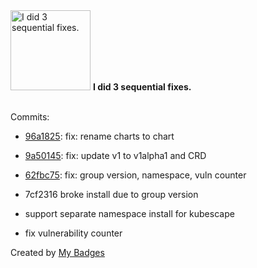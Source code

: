 <img src="https://my-badges.github.io/my-badges/fix-3.png" alt="I did 3 sequential fixes." title="I did 3 sequential fixes." width="128">
<strong>I did 3 sequential fixes.</strong>
<br><br>

Commits:

- <a href="https://github.com/validator-labs/validator-plugin-kubescape/commit/96a1825fb157d227b67e2764bec155ecb1dc0d86">96a1825</a>: fix: rename charts to chart
- <a href="https://github.com/validator-labs/validator-plugin-kubescape/commit/9a50145500c8d58868f6ff2eae7bb7a0191e7b1c">9a50145</a>: fix: update v1 to v1alpha1 and CRD
- <a href="https://github.com/validator-labs/validator-plugin-kubescape/commit/62fbc75da3218a10b58a81fd0462f4e926c5512e">62fbc75</a>: fix: group version, namespace, vuln counter

- 7cf2316 broke install due to group version
- support separate namespace install for kubescape
- fix vulnerability counter


Created by <a href="https://github.com/my-badges/my-badges">My Badges</a>